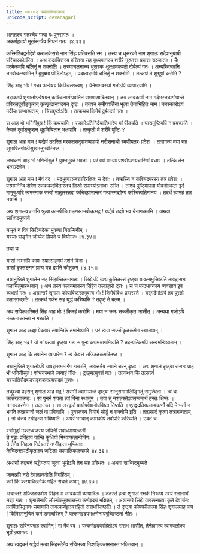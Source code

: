 ```yaml
---
title: ०४-०२ करालकेसरकथा
unicode_script: devanagari
---
```

आगतश्च गतश्चैव गत्वा यः पुनरागतः ।      
अकर्णहृदयो मूर्खस्तत्रैव निधनं गतः ॥४.३३॥

कस्मिंश्चिद्वनोद्देशे करालकेसरो नाम सिंहः प्रतिवसति स्म । तस्य च धूसरको नाम शृगालः सदैवानुयायी परिचारकोऽस्ति । अथ कदाचित्तस्य हस्तिना सह युध्यमानस्य शरीरे गुरुतराः प्रहाराः सञ्जाताः । यैः पदमेकमपि चलितुं न शक्नोति । तस्याचलनाच्च धूसरकः क्षुत्क्षामकण्ठो दौर्बल्यं गतः । अन्यस्मिन्नहनि तमवोचत्स्वामिन् ! बुभुक्षय पीडितोऽहम् । पदात्पदमपि चलितुं न शक्नोमि । तत्कथं ते शुश्रूषां करोमि ?

सिंह आह भोः ! गच्छ अन्वेषय किञ्चित्सत्त्वम् । येनेमामवस्थां गतोऽपि व्यापादयामि ।  

तदाकर्ण्य शृगालोऽन्वेषयन् कञ्चित्समीपवर्तिनं ग्राममासादितवान् । तत्र लम्बकर्णो नाम गर्दभस्तडागोपान्ते प्रविरलदूर्वाङ्कुरान् कृच्छ्रादास्वादयन् दृष्टः । ततश्च समीपवर्तिना भूत्वा तेनाभिहितः माम ! नमस्कारोऽयं मदीयः सम्भाव्यताम् । चिराद्दृष्टोऽसि । तत्कथय किमेवं दुर्बलतां गतः ।  

स आह भो भगिनीपुत्र ! किं कथयामि । रजकोऽतिनिर्दयातिभारेण मां पीडयति । घासमुष्टिमपि न प्रयच्छति । केवलं दूर्वाङ्कुरान् धूइमिश्रितान् भक्षयामि । तत्कुतो मे शरीरे पुष्टिः ?

शृगाल आह माम ! यद्येवं तदस्ति मरकतसदृशशष्पप्रायो नदीसनाथो रमणीयतरः प्रदेशः । तत्रागत्य मया सह सुभाषितगोष्ठीसुखमनुभवंस्तिष्ठ ।  

लम्बकर्ण आह भो भगिनीसुत ! युक्तमुक्तं भवता । परं वयं ग्राम्याः पशवोऽरण्यचारिणां वध्याः । तत्किं तेन भव्यप्रदेशेन ।  

शृगाल आह माम ! मैवं वद । मद्भुजपञ्जरपरिरक्षितः स देशः । तत्रास्ति न कश्चिदपरस्य तत्र प्रवेशः । परममनेनैव दोषेण रजककदर्थितास्तत्र तिस्रो रासभ्योऽनाथाः सन्ति । ताश्च पुष्टिमापन्ना यौवनोत्कटा इदं मामूचुःयदि त्वमस्माकं सत्यो मातुलस्तदा कंचिद्ग्रामान्तरं गत्वास्मद्योग्यं कश्चित्पतिमानय । तदर्थे त्वामहं तत्र नयामि ।  

अथ शृगालवचनानि श्रुत्वा कामपीडिताङ्गस्तमवोचत्भद्र ! यद्येवं तदग्रे भव येनागच्छामि । अथवा साध्विदमुच्यते

नामृतं न विषं किञ्चिदेकां मुक्त्वा नितम्बिनीम् ।    
यस्याः सङ्गेन जीव्येत म्रियते च वियोगतः ॥४.३४॥

तथा च

यासां नाम्नापि कामः स्यात्सङ्गमं दर्शनं विना ।    
तासां दृक्सङ्गमं प्राप्य यन्न द्रवति कौतुकम् ॥४.३५॥

तत्रानुष्ठिते शृगालेन सह सिंहान्तिकमागतः । सिंहोऽपि व्यथाकुलितस्तं दृष्ट्वा यावत्समुत्तिष्ठति तावद्रासभः पलायितुमारब्धवान् । अथ तस्य पलायमानस्य सिंहेन तलप्रहारो दत्तः । स च मन्दभाग्यस्य व्यवसाय इव व्यर्थतां गतः । अत्रान्तरे शृगालः कोपाविष्टस्तमुवाच भोः ! किमेवंविधः प्रहारस्ते । यद्गर्दभोऽपि तव पुरतो बलाद्गच्छति । तत्कथं गजेन सह युद्धं करिष्यसि ? तद्दृष्टं ते बलम् ।  

अथ सविलक्षस्मितं सिंह आह भोः ! किमहं करोमि । मया न क्रमः सज्जीकृत आसीत् । अन्यथा गजोऽपि मत्क्रमाक्रान्ता न गच्छति ।  

शृगाल आह अद्याप्येकवारं तवान्तिके तमानेष्यामि । परं त्वया सज्जीकृतक्रमेण स्थातव्यम् ।  

सिंह आह भद्र ! यो मां प्रत्यक्षं दृष्ट्वा गतः स पुनः कथमत्रागमिष्यति ? तदन्यत्किमपि सत्त्वमन्विष्यताम् ।  

शृगाल आह किं तवानेन व्यापारेण ? त्वं केवलं सज्जितक्रमस्तिष्ठ ।  

तथानुष्ठिते शृगालोऽपि यावद्रासभमार्गेण गच्छति, तावत्तत्रैव स्थाने चरन् दृष्टः । अथ शृगालं दृष्ट्वा रासभः प्राह भो भगिनीसुत ! शोभनस्थाने त्वयाहं नीतः । द्राङ्मृत्युवशं गतः । तत्कथय किं तत्सत्त्वं यस्यातिरौद्रवज्रसदृशकरप्रहारादहं मुक्तः ।  

तच्छ्रुत्वा प्रहसन् शृगाल आह भद्र ! रासभी त्वामायान्तं दृष्ट्वा सानुरागमालिङ्गितुं समुत्थिता । त्वं च कातरत्वान्नष्टः । सा पुनर्न शक्ता त्वां विना स्थातुम् । तया तु नशतस्तेऽवलम्बनार्थं हस्तः क्षिप्तः । नान्यकारणेन । तदागच्छ । सा त्वत्कृते प्रायोपवेशनोपविष्टा तिष्ठति । एतद्वदतियल्लम्बकर्णो यदि मे भर्ता न भवति तदहमग्नौ जलं वा प्रविशामि । पुनस्तस्य वियोगं सोढुं न शक्नोमि इति । तत्प्रसादं कृत्वा तत्रागम्यताम् । नो चेत्तव स्त्रीहत्या भविष्यति । अपरं भगवान् कामकोपं तवोपरि करिष्यति । उक्तं च

स्त्रीमुद्रां मकरध्वजस्य जयिनीं सर्वार्धसम्पत्करीं    
ते मूढाः प्रविहाय यान्ति कुधियो मिथ्याफलान्वेषिणः ।  
ते तेनैव निहत्य निर्दयतरं नग्नीकृता मुण्डिताः    
केचिद्रक्तपटीकृताश्च जटिलाः कापालिकाश्चापरे ॥४.३६॥

अथासौ तद्वचनं श्रद्धेयतया श्रुत्वा भूयोऽपि तेन सह प्रस्थितः । अथवा साध्विदमुच्यते

जानन्नपि नरो दैवात्प्रकरोति विगर्हितम् ।     
कर्म किं कस्यचिल्लोके गर्हितं रोचते कथम् ॥४.३७॥

अत्रान्तरे सज्जितक्रमेण सिंहेन स लम्बकर्णो व्यापादितः । ततस्तं हत्वा शृगालं रक्षकं निरूप्य स्वयं स्नानार्थं नद्यां गतः । शृगालेनापि लौल्योत्सुक्यात्तस्य कर्णहृदयं भक्षितम् । अत्रान्तरे सिंहो यावत्स्नात्वा कृते देवार्चनः प्रतर्पितपितृगणः समायाति तावत्कर्णहृदयरहितो रासभस्तिष्ठति । तं दृष्ट्वा कोपपरीतात्मा सिंहः शृगालमाह पाप ! किमिदमनुचितं कर्म समाचरितम् ? यत्कर्णहृदयभक्षणेनायमुच्छिष्टतां नीतः ।  

शृगालः सविनयमाह स्वामिन् ! मा मैवं वद । यत्कर्णहृदयरहितोऽयं रासभ आसीत्, तेनेहागत्य त्वामवलोक्य भूयोऽप्यागतः ।  

अथ त्वद्वचनं श्रद्धेयं मत्वा सिंहस्तेनैव संविभज्य निःशङ्कितमनास्तं भक्षितवान् ।  

 
